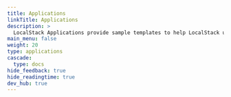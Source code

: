 ```yaml
---
title: Applications
linkTitle: Applications
description: >
  LocalStack Applications provide sample templates to help LocalStack users adopt real-world scenarios to rapidly and conveniently create, configure, and deploy applications locally. These sample applications help you establish your foundations in LocalStack and offer you a wide range of use cases and scenarios, all supported by LocalStack, to help you develop and test cloud applications efficiently.
main_menu: false
weight: 20
type: applications
cascade:
  type: docs
hide_feedback: true
hide_readingtime: true
dev_hub: true
---
```

